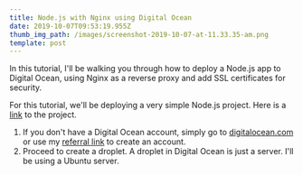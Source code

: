 ```yaml
---
title: Node.js with Nginx using Digital Ocean
date: 2019-10-07T09:53:19.955Z
thumb_img_path: /images/screenshot-2019-10-07-at-11.33.35-am.png
template: post
---
```

In this tutorial, I'll be walking you through how to deploy a Node.js app to Digital Ocean, using Nginx as a reverse proxy and add SSL certificates for security.

For this tutorial, we'll be deploying a very simple Node.js project. Here is a [link](https://github.com/jherey/basic_node_project) to the project.

1. If you don't have a Digital Ocean account, simply go to [digitalocean.com](digitalocean.com) or use my [referral link](https://m.do.co/c/fdf6b4e6a1b9)  to create an account.
2. Proceed to create a droplet. A droplet in Digital Ocean is just a server. I'll be using a Ubuntu server.
